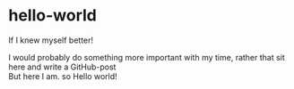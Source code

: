 # hello-world
If I knew myself better!

I would probably do something more important with my time, rather that sit here and write a GitHub-post
<br>
But here I am. so Hello world!
